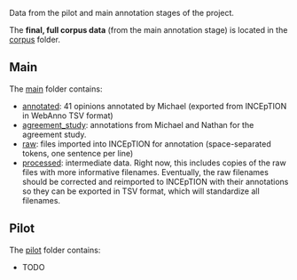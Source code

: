 Data from the pilot and main annotation stages of the project.

The **final, full corpus data** (from the main annotation stage) is located in the [corpus](../corpus) folder.

## Main
The [main](/data/main) folder contains:
- [annotated](/data/main/annotated/): 41 opinions annotated by Michael (exported from INCEpTION in WebAnno TSV format)
- [agreement_study](/data/main/agreement_study): annotations from Michael and Nathan for the agreement study.
- [raw](/data/main/raw): files imported into INCEpTION for annotation (space-separated tokens, one sentence per line)
- [processed](/data/main/processed): intermediate data. Right now, this includes copies of the raw files with more informative filenames. Eventually, the raw filenames should be corrected and reimported to INCEpTION with their annotations so they can be exported in TSV format, which will standardize all filenames.

## Pilot
The [pilot](/data/pilot) folder contains:
- TODO